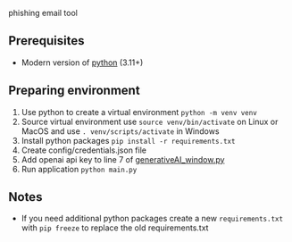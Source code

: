 phishing email tool  

## Prerequisites

- Modern version of [python](https://www.python.org/) (3.11+)

## Preparing environment

1. Use python to create a virtual environment `python -m venv venv`
2. Source virtual environment use `source venv/bin/activate` on Linux or MacOS and use `. venv/scripts/activate` in Windows
3. Install python packages `pip install -r requirements.txt`  
4. Create config/credentials.json file
5. Add openai api key to line 7 of [generativeAI_window.py](https://github.com/CColin5/Phishing-Email-Tool/blob/main/generativeAI_window.py)
6. Run application `python main.py`

## Notes

- If you need additional python packages create a new `requirements.txt` with `pip freeze` to replace the old requirements.txt
